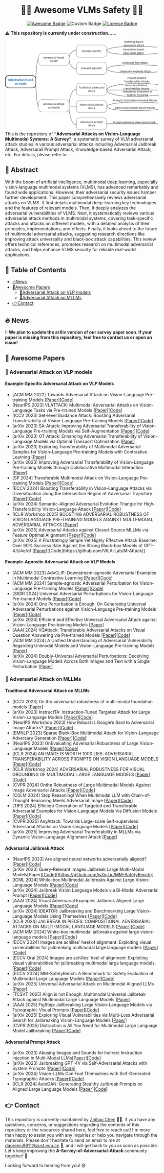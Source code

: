 <h1 align="center">🤗🤗 Awesome VLMs Safety 🤗🤗</h1>

<p align="center">
    <a href="https://awesome.re"><img src="https://awesome.re/badge.svg" alt="Awesome Badge"></a>
    <img src="https://badges.toozhao.com/badges/01JM4JCV43N3ARA3BC25QSBH0S/blue.svg" alt="Custom Badge" />
    <a href="https://creativecommons.org/licenses/by-nc/4.0/"><img src="https://img.shields.io/badge/License-CC_BY--NC_4.0-lightgrey.svg" alt="License Badge"></a>
</p>

⚠️ **This repository is currently under construction......**

![awesome](https://github.com/chilljudaoren/A-Survey-of-Adversarial-Attack/blob/main/images/overview.png)
This is the repository of <b><q>Adversarial Attacks on Vision-Language Multimodal Systems: A Survey</q></b>, a systematic survey of VLM adversarial attack studies in various adversarial attacks including Adversarial Jailbreak Attack, Adversarail Prompt Attack, Knowledge-based Adversarial Attack, etc. For details, please refer to:

<h2> 🙌 Abstract </h2>

With the boom of artificial intelligence, multimodal deep learning, especially vision-language multimodal systems (VLMS), has advanced remarkably and found wide applications. However, their adversarial security issues hamper further development. This paper comprehensively reviews adversarial attacks on VLMS. It first details multimodal deep-learning key technologies and the features of relevant models. Then, it deeply analyzes the adversarial vulnerabilities of VLMS. Next, it systematically reviews various adversarial attack methods in multimodal systems, covering task-specific attacks and attacks on different models, with a detailed analysis of their principles, implementations, and effects. Finally, it looks ahead to the future of multimodal adversarial attacks, suggesting research directions like improving attack universality and black-box attack capabilities. This review offers technical references, promotes research on multimodal adversarial attacks, and helps enhance VLMS security for reliable real-world applications.    

<h2> 📜 Table of Contents </h2>

- [🔥News](#News)
- [👀Awesome Papers](#awesome-papers)
  - [👑Adversarial Attack on VLP models](#VLP)
  - [👑Adversarial Attack on MLLMs](#MLLM)
- [👉Contact](#contact)

<h2 id="News"> 🔥 News </h2>

‼️ **We plan to update the arXiv version of our survey paper soon. If your paper is missing from this repository, feel free to contact us or open an issue!**

<h2 id="awesome-papers"> 👀 Awesome Papers </h2>

<h3 id="VLP"> 👑 Adversarial Attack on VLP models </h3>

#### Example-Specific Adversarial Attack on VLP Models
* [ACM MM 2022] Towards Adversarial Attack on Vision-Language Pre-training
 Models [[Paper](https://arxiv.org/pdf/2206.09391)][[Code](https://github.com/adversarial-for-goodness/Co-Attack)]
* [NeurIPS 2023] VLATTACK: Multimodal Adversarial Attacks on
 Vision-Language Tasks via Pre-trained Models [[Paper](https://arxiv.org/pdf/2310.04655)][[Code](https://github.com/ericyinyzy/VLAttack)]
* [ICCV 2023] Set-level Guidance Attack: Boosting Adversarial Transferability of
 Vision-Language Pre-training Models [[Paper](https://arxiv.org/pdf/2307.14061)][[Code](https://github.com/Zoky-2020/SGA)]
* [arXiv 2023] SA-Attack: Improving Adversarial Transferability of Vision-Language Pre-training Models via Self-Augmentation [[Paper](https://arxiv.org/pdf/2312.04913)][[Code](https://github.com/NY1024/Foundation-Model-Paper-Notes/blob/master/vlm-attack/sa-attack-improving-adversarial-transferability-of-vision-language-pretraining-models-via-self-au.md)]
* [arXiv 2023] OT-Attack: Enhancing Adversarial Transferability of Vision-Language Models via Optimal Transport Optimization [[Paper](https://arxiv.org/pdf/2312.04403)]
* [arXiv 2023] Exploring Transferability of Multimodal Adversarial Samples for Vision-Language Pre-training Models with Contrastive Learning [[Paper](https://arxiv.org/pdf/2308.12636)]
* [arXiv 2023] Improving Adversarial Transferability of Vision-Language Pre-training Models through Collaborative Multimodal Interaction [[Paper](https://arxiv.org/pdf/2403.10883)]
* [SP 2024] Transferable Multimodal Attack on Vision-Language Pre-training Models [[Paper](https://ieeexplore.ieee.org/abstract/document/10646738)][[Code](https://github.com/whdii/TMM)]
* [ECCV 2024] Boosting Transferability in Vision-Language Attacks via Diversification along the Intersection Region of Adversarial Trajectory [[Paper](https://arxiv.org/pdf/2403.12445)][[Code](https://github.com/SensenGao/VLPTransferAttack)]
* [arXiv 2024] Semantic-Aligned Adversarial Evolution Triangle for High-Transferability Vision-Language Attack [[Paper](https://arxiv.org/pdf/2411.02669)][[Code](https://github.com/jiaxiaojunQAQ/SA-AET)]
* [ICLR Workshop 2025] BOOSTING ADVERSARIAL ROBUSTNESS OF VISION LANGUAGE PRE-TRAINING MODELS AGAINST MULTI-MODAL ADVERSARIAL ATTACKS [[Paper](https://openreview.net/pdf?id=9obhyu9csa)]
* [arXiv 2025] Adversarial Attacks against Closed-Source MLLMs via Feature Optimal Alignment [[Paper](https://arxiv.org/pdf/2505.21494)][[Code](https://github.com/jiaxiaojunQAQ/FOA-Attack)]
* [arXiv 2025] A Frustratingly Simple Yet Highly Effective Attack Baseline: Over 90% Success Rate Against the Strong Black-box Models of GPT-4.5/4o/o1 [[Paper](https://arxiv.org/pdf/2503.10635?)][[Code](https://github.com/VILA-Lab/M-Attack)]

#### Example-Agnostic Adversarial Attack on VLP Models
* [ACM MM 2023] AdvCLIP: Downstream-agnostic Adversarial Examples in
 Multimodal Contrastive Learning [[Paper](https://arxiv.org/pdf/2308.07026)][[Code](https://github.com/CGCL-codes/AdvCLIP)]
* [ACM MM 2024] Sample-agnostic Adversarial Perturbation for Vision-Language Pre-training Models [[Paper](https://arxiv.org/pdf/2408.02980)][[Code](https://github.com/LibertazZ/MUAP)]
* [SIGIR 2024] Universal Adversarial Perturbations for Vision-Language Pre-trained Models [[Paper](https://arxiv.org/pdf/2405.05524)][[Code](https://github.com/sduzpf/UAP_VLP)]
* [arXiv 2024] One Perturbation is Enough: On Generating Universal Adversarial Perturbations against Vision-Language Pre-training Models [[Paper](https://arxiv.org/pdf/2406.05491)][[Code](https://github.com/ffhibnese/CPGC_VLP_Universal_Attacks)]
* [arXiv 2024] Efficient and Effective Universal Adversarial Attack against Vision-Language Pre-training Models [[Paper](https://arxiv.org/pdf/2410.11639)]
* [AAAI 2024] VQAttack: Transferable Adversarial Attacks on Visual Question Answering via Pre-trained Models [[Paper](https://arxiv.org/pdf/2402.11083)][[Code](https://github.com/ericyinyzy/VQAttack)]
* [ACM MM 2024] A Unified Understanding of Adversarial Vulnerability Regarding Unimodal Models and Vision-Language Pre-training Models [[Paper](https://arxiv.org/pdf/2407.17797)]
* [arXiv 2024] Doubly-Universal Adversarial Perturbations: Deceiving Vision-Language Models Across Both Images and Text with a Single Perturbation [[Paper](https://arxiv.org/pdf/2412.08108)]

<h3 id="MLLM"> 👑 Adversarial Attack on MLLMs </h3>

#### Traditional Adversarial Attack on MLLMs
* [ICCV 2023] On the adversarial robustness of multi-modal foundation models [[Paper](https://openaccess.thecvf.com/content/ICCV2023W/AROW/papers/Schlarmann_On_the_Adversarial_Robustness_of_Multi-Modal_Foundation_Models_ICCVW_2023_paper.pdf)]
* [arXiv 2023] InstructTA: Instruction-Tuned Targeted Attack for Large Vision-Language Models [[Paper](https://arxiv.org/pdf/2312.01886)][[Code](https://github.com/xunguangwang/InstructTA)]
* [NeurIPS Workshop 2023] How Robust is Google’s Bard to Adversarial Image Attacks? [[Paper](https://arxiv.org/pdf/2309.11751)][[Code](https://github.com/thu-ml/Attack-Bard)]
* [EMNLP 2023] Sparse Black-Box Multimodal Attack for Vision-Language Adversary Generation [[Paper](https://aclanthology.org/2023.findings-emnlp.384.pdf)][[Code](https://github.com/JHL-HUST/SparseMA)]
* [NeurIPS 2023] OnEvaluating Adversarial Robustness of Large Vision-Language Models [[Paper](https://proceedings.neurips.cc/paper_files/paper/2023/file/a97b58c4f7551053b0512f92244b0810-Paper-Conference.pdf)][[Code](https://github.com/rain305f/AttackVLM_base)]
* [ICLR 2024] AN IMAGE IS WORTH 1000 LIES: ADVERSARIAL TRANSFERABILITY ACROSS PROMPTS ON VISION LANGUAGE MODELS [[Paper](https://arxiv.org/pdf/2403.09766)][[Code](https://github.com/Haochen-Luo/CroPA)]
* [ICLR Workshop 2024]  ADVERSARIAL ROBUSTNESS FOR VISUAL GROUNDING OF MULTIMODAL LARGE LANGUAGE MODELS [[Paper](https://arxiv.org/pdf/2405.09981)][[Code](https://github.com/KuofengGao/MLLM-Grounding-Robustness)]
* [CVPR 2024] Onthe Robustness of Large Multimodal Models Against Image Adversarial Attacks [[Paper](https://openaccess.thecvf.com/content/CVPR2024/papers/Cui_On_the_Robustness_of_Large_Multimodal_Models_Against_Image_Adversarial_CVPR_2024_paper.pdf)][[Code](https://github.com/NY1024/Foundation-Model-Paper-Notes/blob/master/vlm-attack/on-the-robustness-of-large-multimodal-models-against-image-adversarial-attacks.md)]
* [COLM 2024] Stop Reasoning! When Multimodal LLM with Chain-of-Thought Reasoning Meets Adversarial Image [[Paper](https://arxiv.org/pdf/2402.14899)][[Code](https://github.com/aiPenguin/StopReasoning)]
* [TIFS 2024]  Efficient Generation of Targeted and Transferable Adversarial Examples for Vision-Language Models Via Diffusion Models [[Paper](https://arxiv.org/pdf/2404.10335)][[Code](https://arxiv.org/pdf/2404.10335)]
* [CVPR 2025] AnyAttack: Towards Large-scale Self-supervised Adversarial Attacks on Vision-language Models [[Paper](https://arxiv.org/pdf/2410.05346)][[Code](https://github.com/jiamingzhang94/AnyAttack)]
* [arXiv 2025] Improving Adversarial Transferability in MLLMs via Dynamic Vision-Language Alignment Attack [[Paper](https://arxiv.org/pdf/2502.19672?)]

#### Adversarial Jailbreak Attack
* [NeurIPS 2023] Are aligned neural networks adversarially aligned? [[Paper](https://proceedings.neurips.cc/paper_files/paper/2023/file/c1f0b856a35986348ab3414177266f75-Paper-Conference.pdf)][[Code](https://paperswithcode.com/paper/are-aligned-neural-networks-adversarially)]
* [arXiv 2023] Query-Relevant Images Jailbreak Large Multi-Modal Models[Paper][[Code](https://export.arxiv.org/pdf/2311.17600v1)][(https://github.com/isXinLiu/MM-SafetyBench)]
* [ICML 2024] White-box Multimodal Jailbreaks Against Large Vision-Language Models [[Paper](https://arxiv.org/pdf/2405.17894)][[Code](https://github.com/roywang021/UMK)]
* [arXiv 2024] Jailbreak Vision Language Models via Bi-Modal Adversarial Prompt [[Paper](https://arxiv.org/pdf/2406.04031)][[Code](https://github.com/NY1024/BAP-Jailbreak-Vision-Language-Models-via-Bi-Modal-Adversarial-Prompt)]
* [AAAI 2024] Visual Adversarial Examples Jailbreak Aligned Large Language Models [[Paper](https://ojs.aaai.org/index.php/AAAI/article/view/30150/32038)][[Code](https://github.com/unispac/visual-adversarial-examples-jailbreak-large-language-models)]
* [arXiv 2024] IDEATOR: Jailbreaking and Benchmarking Large Vision-Language Models Using Themselves [[Paper](https://arxiv.org/pdf/2411.00827)][[Code](https://github.com/roywang021/IDEATOR)]
* [ICLR 2024] JAILBREAK IN PIECES: COMPOSITIONAL ADVERSARIAL ATTACKS ON MULTI-MODAL LANGUAGE MODELS [[Paper](https://arxiv.org/pdf/2307.14539)][[Code](https://github.com/erfanshayegani/Jailbreak-In-Pieces)]
* [ACM MM 2024] White-box multimodal jailbreaks against large vision-language models [[Paper](https://arxiv.org/pdf/2405.17894)][[Code](https://github.com/roywang021/UMK.)]
* [ECCV 2024] Images are achilles' heel of alignment: Exploiting visual vulnerabilities for jailbreaking multimodal large language models [[Paper](https://arxiv.org/pdf/2403.09792)][[Code](https://github.com/RUCAIBox/HADES)]
* [ECCV Oral 2024]  Images are achilles’ heel of alignment: Exploiting visual vulnerabilities for jailbreaking multimodal large language models. [[Paper](https://arxiv.org/pdf/2403.09792)][[Code](https://github.com/RUCAIBox/HADES)]
* [ECCV 2024] MM-SafetyBench: A Benchmark for Safety Evaluation of Multimodal Large Language Models [[Paper](https://arxiv.org/pdf/2311.17600)][[Code](https://github.com/isXinLiu/MM-SafetyBench)]
* [arXiv 2025] Universal Adversarial Attack on Multimodal Aligned LLMs [[Paper](https://arxiv.org/pdf/2502.07987)]
* [TCSVT 2025] Align is not Enough: Multimodal Universal Jailbreak Attack against Multimodal Large Language Models [[Paper](https://arxiv.org/pdf/2506.01307?)]
* [AAAI 2025] FigStep: Jailbreaking Large Vision-Language Models via Typographic Visual Prompts [[Paper](https://www.overleaf.com/project/67e268fac5f1645b8a867f1c#cite.gong2023figstep)][[Code](https://github.com/thuccslab/figstep)]
* [arXiv 2025] Exploring Visual Vulnerabilities via Multi-Loss Adversarial Search for Jailbreaking Vision-Language Models [[Paper](https://arxiv.org/abs/2411.18000)]
* [CVPR 2025]  Distraction is All You Need for Multimodal Large Language Model Jailbreaking [[Paper](https://openaccess.thecvf.com/content/CVPR2025/papers/Yang_Distraction_is_All_You_Need_for_Multimodal_Large_Language_Model_CVPR_2025_paper.pdf)][[Code](https://github.com/TeamPigeonLab/CS-DJ)]

#### Adversarial Prompt Attack
* [arXiv 2023] Abusing Images and Sounds for Indirect Instruction Injection in Multi-Modal LLMs[[Paper](https://arxiv.org/pdf/2307.10490)][[Code](https://github.com/ebagdasa/multimodal_injection)]
* [arXiv 2023] Jailbreaking GPT-4V via Self-Adversarial Attacks with System Prompts [[Paper](https://arxiv.org/pdf/2311.09127)][[Code](https://github.com/NY1024/Foundation-Model-Paper-Notes/blob/master/vlm-attack/jailbreaking-gpt-4v-via-self-adversarial-attacks-with-system-prompts.md)]
* [arXiv 2024] Vision-LLMs Can Fool Themselves with Self-Generated Typographic Attacks [[Paper](https://arxiv.org/pdf/2402.00626)][[Code](https://github.com/mqraitem/Self-Gen-Typo-Attack)]
* [ICLR 2024] AutoDAN: Generating Stealthy Jailbreak Prompts on Aligned Large Language Models [[Paper](https://arxiv.org/pdf/2310.04451)][[Code](https://github.com/SheltonLiu-N/AutoDAN)]

<h2 id="contact"> 👉 Contact </h2>

This repository is currently maintained by [Zhihao Chen](https://github.com/chilljudaoren) 👨‍💻. If you have any questions, concerns, or suggestions regarding the contents of this repository or the resources shared here, feel free to reach out! I'm more than happy to assist you with any inquiries or help you navigate through the materials. Please don't hesitate to send an email to me at [daorenju9911@zust.edu.cn](daorenju9911@zust.edu.cn) 📧, and I will get back to you as soon as possible. Let's keep improving the **A-Survey-of-Adversarial-Attack** community together! 🏁

Looking forward to hearing from you! 😄


